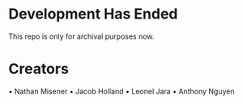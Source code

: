 # Development Has Ended
This repo is only for archival purposes now.

# Creators
•	Nathan Misener
•	Jacob Holland
•	Leonel Jara
•	Anthony Nguyen
